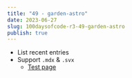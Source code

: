 ```yaml
---
title: "49 - garden-astro"
date: 2023-06-27
slug: 100daysofcode-r3-49-garden-astro
publish: true
---
```


- List recent entries
- Support `.mdx` & `.svx` 
    - <a href="/mdx-test">Test page</a>

